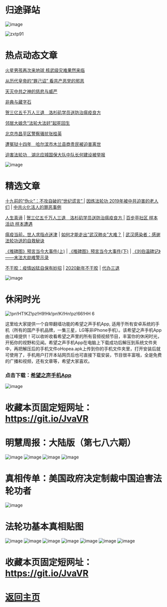 # 归途驿站

![image](https://user-images.githubusercontent.com/61768866/75865601-c12a9c80-5e3e-11ea-9bf3-de6dbfdc1074.png)

![zxtp91](https://user-images.githubusercontent.com/61768866/75864893-a9064d80-5e3d-11ea-93a7-4ed1d21424cc.jpg)

# 热点动态文章

[火星男孩再次来地球 核武级灾难果然来临 ](https://github.com/Hongyu91/cecjy/issues/25#issue-576070364)

[从历代皇帝的“罪己诏” 看共产恶党的邪恶](https://github.com/Hongyu91/cecjy/issues/26#issue-576073577)

[天灭中共之神的慈悲与威严](https://github.com/Hongyu91/cecjy/issues/24#issue-576068700)

[非典与藏字石](https://github.com/Hongyu91/cecjy/issues/27#issue-576075877)

[贺三亿五千万人三退　洛杉矶学员送防治瘟疫良方 ](https://github.com/Hongyu91/cecjy/issues/16#issue-575196004)

[邻居大娘念“法轮大法好”起死回生 ](https://github.com/Hongyu91/cecjy/issues/19#issue-575205030)

[北京市昌平区警察骚扰张桂英](https://github.com/Hongyu91/cecjy/issues/20#issue-575205936)

[遭冤狱十四年　哈尔滨市木兰县商贵民被迫害离世](https://github.com/Hongyu91/cecjy/issues/21#issue-575207365)

[迫害法轮功　湖北应城国保大队中队长何建设被举报](https://github.com/Hongyu91/cecjy/issues/22#issue-575208536)

![image](https://user-images.githubusercontent.com/61768866/75865830-1797db00-5e3f-11ea-859c-d7ff6f2e947d.png)

# 精选文章

[十九前的“伪火”：不攻自破的“世纪谎言” ](https://github.com/Hongyu91/cecjy/issues/8#issue-575166952) |
[因炼法轮功 2019年被中共迫害的老人们](https://github.com/Hongyu91/cecjy/issues/6#issue-575160898) |
[中共火化活人的罪恶事例](https://github.com/Hongyu91/cecjy/issues/7#issue-575164500)

[人生真谛](http://drwsmab.ask2ask.com/2019/01/22/shenyun2019/) |
[贺三亿五千万人三退　洛杉矶学员送防治瘟疫良方 ](https://github.com/Hongyu91/cecjy/issues/16#issue-575196004) |
[百步亭社区 样本活动 样本遭遇](https://github.com/Hongyu91/cecjy/issues/15#issue-575188950)

[瘟疫当前，世人求指点迷津](https://github.com/Hongyu91/cecjy/issues/13#issue-575176580) |
[如何才能走出“武汉肺炎”大难？](https://github.com/Hongyu91/cecjy/issues/14#issue-575181554) |
[武汉感染者：感谢法轮功送的自救秘诀](https://github.com/Hongyu91/cecjy/issues/12#issue-575174726)

[《推碑图》预言当今大事件(上)](https://github.com/Hongyu91/cecjy/issues/11#issue-575171523) |
[《推碑图》预言当今大事件(下)](https://github.com/Hongyu91/cecjy/issues/10#issue-575170294) |
[《刘伯温碑记》――末法大劫难警示录](https://github.com/Hongyu91/cecjy/issues/9#issue-575168726)

[不干胶：疫情凶猛自保有妙招](https://github.com/Hongyu91/cecjy/issues/4#issue-575144722) |
[2020新年不干胶](https://github.com/Hongyu91/cecjy/issues/3#issue-575143199) |
[代办三退](https://github.com/Hongyu91/cecjy/issues/5#issue-575149086)

![image](https://user-images.githubusercontent.com/61768866/75865830-1797db00-5e3f-11ea-859c-d7ff6f2e947d.png)

# 休闲时光

![!pn!HT!KZ!pz!H9!Hk!pn!Ki!Hn!pz!66!HH 6](https://user-images.githubusercontent.com/61768866/75873436-d9081d80-5e4a-11ea-9929-4d62d875e2ed.jpg)

这里给大家提供一个自带翻墙功能的希望之声手机App, 适用于所有安卓系统的手机（所有的国产手机品牌，一集三星，LG等非iPhone手机）。该希望之声手机App由江峰提供！可以收听收看希望之声里的所有音频视频节目，丰富你的休闲时光，开拓你的视野和见闻。希望之声手机App在电脑上下载成功后解压到系统文件夹中，再把解压后的手机文件oHopea.apk上传到你的手机文件夹里，打开安装后就可使用了，手机用户打开本站网页后也可直接下载安装，节目很丰富哦，全是免费的广播和视频，还有文章等，希望大家喜欢。
### 点击下载：[希望之声手机App](https://github.com/Hongyu91/cecjy/files/4286901/oHopea.zip)

![image](https://user-images.githubusercontent.com/61768866/75865830-1797db00-5e3f-11ea-859c-d7ff6f2e947d.png)

# 收藏本页固定短网址：https://git.io/JvaVR

# 明慧周报：大陆版（第七八六期）
 
![image](https://user-images.githubusercontent.com/61768866/75846261-be1bb600-5e16-11ea-90e5-4501166d068f.png)
![image](https://user-images.githubusercontent.com/61768866/75846286-d095ef80-5e16-11ea-9ec7-0e4b980b0049.png)
![image](https://user-images.githubusercontent.com/61768866/75846322-eb686400-5e16-11ea-93a6-a3ce0757e030.png)
![image](https://user-images.githubusercontent.com/61768866/75846340-f6bb8f80-5e16-11ea-807e-cc0cb7f2c0ab.png)

# 真相传单：美国政府决定制裁中国迫害法轮功者

![image](https://user-images.githubusercontent.com/61768866/75843272-bb689300-5e0d-11ea-8fda-4cc931c74942.png)

# 法轮功基本真相贴图
 
![image](https://user-images.githubusercontent.com/61768866/75843311-d6d39e00-5e0d-11ea-97ce-91d578dc452d.png)
![image](https://user-images.githubusercontent.com/61768866/75843362-ef43b880-5e0d-11ea-8783-74f0aed401da.png)
![image](https://user-images.githubusercontent.com/61768866/75843414-0d111d80-5e0e-11ea-9db8-038a2499ce61.png)
![image](https://user-images.githubusercontent.com/61768866/75843455-2a45ec00-5e0e-11ea-9776-bc56579dba9a.png)
![image](https://user-images.githubusercontent.com/61768866/75843491-40ec4300-5e0e-11ea-8eb5-54ba558b79a8.png)
![image](https://user-images.githubusercontent.com/61768866/75843547-5c574e00-5e0e-11ea-8552-45cee240c791.png)
![image](https://user-images.githubusercontent.com/61768866/75866660-537f7000-5e40-11ea-80d5-6075b9a9f40e.png)

# 收藏本页固定短网址：https://git.io/JvaVR
 
# [返回主页](https://github.com/Hongyu91/cecjy)
